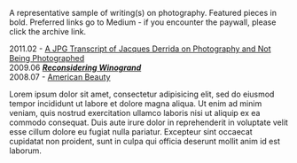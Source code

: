 A representative sample of writing(s) on photography. Featured pieces in bold. Preferred links go to Medium - if you encounter the paywall, please click the archive link.

2011.02 - [A JPG Transcript of Jacques Derrida on Photography and Not Being Photographed](2011_A-JPG-Transcript-of-Jacques-Derrida-on-Photography-and-Not-Being-Photographed.md)  
2009.06 [***Reconsidering Winogrand***](2009_Reconsidering-Winogrand.md)  
2008.07 - [American Beauty](2008_American-Beauty.md)

Lorem ipsum dolor sit amet, consectetur adipisicing elit, sed do eiusmod tempor incididunt ut labore et dolore magna aliqua. Ut enim ad minim veniam, quis nostrud exercitation ullamco laboris nisi ut aliquip ex ea commodo consequat. Duis aute irure dolor in reprehenderit in voluptate velit esse cillum dolore eu fugiat nulla pariatur. Excepteur sint occaecat cupidatat non proident, sunt in culpa qui officia deserunt mollit anim id est laborum.
